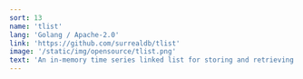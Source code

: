 ```yaml
---
sort: 13
name: 'tlist'
lang: 'Golang / Apache-2.0'
link: 'https://github.com/surrealdb/tlist'
image: '/static/img/opensource/tlist.png'
text: 'An in-memory time series linked list for storing and retrieving values by time'
---
```

